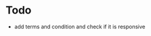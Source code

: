 # Todo 
<!-- - Check if staking modal is responsive, and then make it responsive -->
<!-- - Add Validation to staking modal -->
- add terms and condition and check  if it is responsive
<!-- - Fix NaN -->